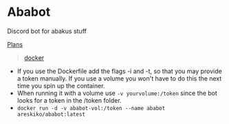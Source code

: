 # Ababot

Discord bot for abakus stuff

[Plans](https://github.com/Areskiko/ababot/projects/1)

> [docker](https://hub.docker.com/repository/docker/areskiko/ababot)

* If you use the Dockerfile add the flags -i and -t, so that you may provide a token manually. If you use a volume you won't have to do this the next time you spin up the container.
* When running it with a volume use ```-v yourvolume:/token``` since the bot looks for a token in the /token folder.
* ```docker run -d -v ababot-vol:/token --name ababot areskiko/ababot:latest```